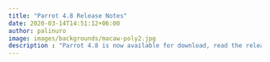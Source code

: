```yaml
---
title: "Parrot 4.8 Release Notes"
date: 2020-03-14T14:51:12+06:00
author: palinuro
image: images/backgrounds/macaw-poly2.jpg
description : "Parrot 4.8 is now available for download, read the release notes"
---
```

